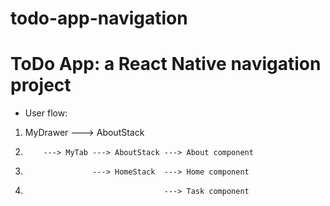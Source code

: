 # todo-app-navigation
# ToDo App: a React Native navigation project


- User flow:
1. MyDrawer ---> AboutStack
2.         ---> MyTab ---> AboutStack ---> About component
3.                    ---> HomeStack  ---> Home component
4.                                    ---> Task component
